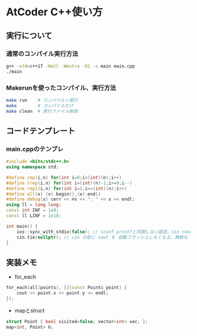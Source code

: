 # AtCoder C++使い方

## 実行について
### 通常のコンパイル実行方法
```bash
g++ -std=c++17 -Wall -Wextra -O2 -o main main.cpp
./main
```

### Makerunを使ったコンパイル、実行方法
```bash
make run    # コンパイル＋実行
make        # コンパイルだけ
make clean  # 実行ファイル削除
```

## コードテンプレート
### main.cppのテンプレ
```cpp
#include <bits/stdc++.h>
using namespace std;

#define rep(i,n) for(int i=0;i<(int)(n);i++)
#define rrep(i,n) for(int i=(int)(n)-1;i>=0;i--)
#define rep1(i,n) for(int i=1;i<=(int)(n);i++)
#define all(x) (x).begin(),(x).end()
#define debug(x) cerr << #x << ": " << x << endl;
using ll = long long;
const int INF = 1e9;
const ll LINF = 1e18;

int main() {
    ios::sync_with_stdio(false); // scanf printfと同期しない設定。cin coutが速くなる
    cin.tie(nullptr); // cin の前に cout を 自動フラッシュしなくなる。無駄な flush を避けて、読み込みが速くなる
}
````

## 実装メモ
- for_each
```cpp
for_each(all(points), [](const Point& point) {
    cout << point.x << point.y << endl;
});
```

- mapとstruct
```cpp
struct Point { bool visited=false; vector<int> vec; };
map<int, Point> G;
```
